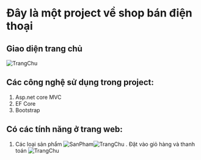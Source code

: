 # Đây là một project về shop bán điện thoại
## Giao diện trang chủ
![TrangChu](https://i.postimg.cc/rFpqNzG2/Capture.jpg)
## Các công nghệ sử dụng trong project:
1. Asp.net core MVC
2. EF Core
3. Bootstrap
## Có các tính năng ở trang web:
1. Các loại sản phẩm
![SanPham](https://i.postimg.cc/rFpqNzG2/Capture.jpg)![TrangChu](https://i.postimg.cc/rFpqNzG2/Capture.jpg)
. Đặt vào giỏ hàng và thanh toán
![TrangChu](https://localhost:44360/DienThoais)
